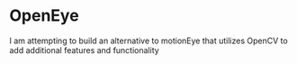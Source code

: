# OpenEye
I am attempting to build an alternative to motionEye that utilizes OpenCV to add additional features and functionality 
